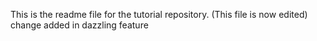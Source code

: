 This is the readme file for the tutorial repository. (This file is now edited)
change added in dazzling feature